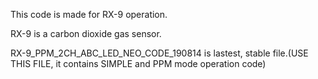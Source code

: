 This code is made for RX-9 operation.

RX-9 is a carbon dioxide gas sensor.

RX-9_PPM_2CH_ABC_LED_NEO_CODE_190814 is lastest, stable file.(USE THIS FILE, it contains SIMPLE and PPM mode operation code)
